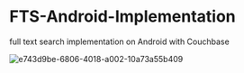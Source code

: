 # FTS-Android-Implementation
full text search implementation on Android with Couchbase 


![e743d9be-6806-4018-a002-10a73a55b409](https://user-images.githubusercontent.com/57070063/164958003-0be46000-9a50-4203-b18c-f4073d6b10e8.jpg)
